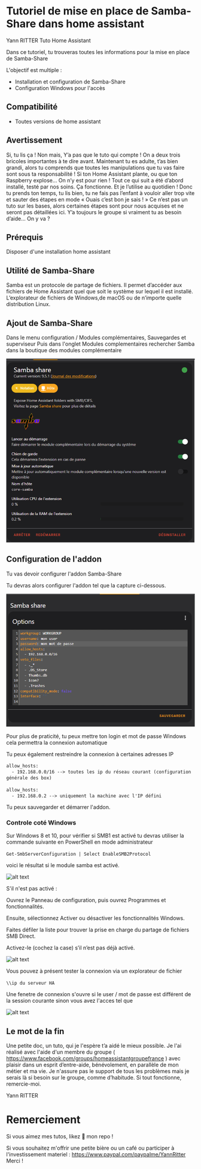 # Tutoriel de mise en place de Samba-Share dans home assistant
Yann RITTER  Tuto Home Assistant 

Dans ce tutoriel, tu trouveras toutes les informations pour la mise en place de Samba-Share

L'objectif est multiple : 
- Installation et configuration de Samba-Share
- Configuration Windows pour l'accès




## Compatibilité
- Toutes versions de home assistant



## Avertissement 

Si, tu lis ça ! Non mais, Y’a pas que le tuto qui compte ! On a deux trois bricoles importantes à te dire avant.
Maintenant tu es adulte, t’as bien grandi, alors tu comprends que toutes les manipulations que tu vas faire sont sous ta responsabilité !
Si ton Home Assistant plante, ou que ton Raspberry explose… On n’y est pour rien !
Tout ce qui suit a été d’abord installé, testé par nos soins. Ça fonctionne. Et je l’utilise au quotidien !
Donc tu prends ton temps, tu lis bien, tu ne fais pas l’enfant à vouloir aller trop vite et sauter des étapes en mode « Ouais c’est bon je sais ! »
Ce n’est pas un tuto sur les bases, alors certaines étapes sont pour nous acquises et ne seront pas détaillées ici. Y’a toujours le groupe si vraiment tu as besoin d’aide…
On y va ?


## Prérequis

Disposer d'une installation home assistant

## Utilité de Samba-Share

Samba est un protocole de partage de fichiers.
Il permet d’accéder aux fichiers de Home Assistant quel que soit le système sur lequel il est installé.
L’explorateur de fichiers de Windows,de macOS ou de n’importe quelle distribution Linux.


## Ajout de Samba-Share
Dans le menu configuration / Modules complémentaires, Sauvegardes et superviseur
Puis dans l'onglet Modules complementaires rechercher Samba dans la boutique des modules complémentaire

![alt text](https://github.com/ryann72/Home-assistant-tutoriel/blob/main/Samba-Share/Images/module1.png)


## Configuration de l'addon

Tu vas devoir configurer l'addon Samba-Share

Tu devras alors configurer l'addon tel que la capture ci-dessous.

![alt text](https://github.com/ryann72/Home-assistant-tutoriel/blob/main/Samba-Share/Images/module2.PNG)

Pour plus de praticité, tu peux mettre ton login et mot de passe Windows cela permettra la connexion automatique

Tu peux également restreindre la connexion à certaines adresses IP

```
allow_hosts:
  - 192.168.0.0/16 --> toutes les ip du réseau courant (configuration générale des box)
  
allow_hosts:
  - 192.168.0.2 --> uniquement la machine avec l'IP défini
```

Tu peux sauvegarder et démarrer l'addon.


### Controle coté Windows 

Sur Windows 8 et 10, pour vérifier si SMB1 est activé tu devras utiliser la commande suivante en PowerShell en mode administrateur

```Get-SmbServerConfiguration | Select EnableSMB2Protocol```

voici le résultat si le module samba est activé.

![alt text](https://github.com/ryann72/Home-assistant-tutoriel/blob/main/Samba-Share/Images/powershell1.PNG)

S'il n'est pas activé : 

Ouvrez le Panneau de configuration, puis ouvrez Programmes et fonctionnalités. 

Ensuite, sélectionnez Activer ou désactiver les fonctionnalités Windows. 

Faites défiler la liste pour trouver la prise en charge du partage de fichiers SMB Direct.

Activez-le (cochez la case) s’il n’est pas déjà activé.

![alt text](https://github.com/ryann72/Home-assistant-tutoriel/blob/main/Samba-Share/Images/windows1.PNG)


Vous pouvez à présent tester la connexion via un explorateur de fichier
 
 ```\\ip du serveur HA```

Une fenetre de connexion s'ouvre si le user / mot de passe est différent de la session courante
sinon vous avez l'acces tel que 

![alt text](https://github.com/ryann72/Home-assistant-tutoriel/blob/main/Samba-Share/Images/windows2.PNG)


## Le mot de la fin
Une petite doc, un tuto, qui je l'espère t’a aidé le mieux possible.
Je l'ai réalisé avec l'aide d'un membre du groupe ( https://www.facebook.com/groups/homeassistantgroupefrance ) avec plaisir dans un esprit d’entre-aide, bénévolement, en parallèle de mon métier et ma vie.
Je n'assure pas le support de tous les problèmes mais je serais là si besoin sur le groupe, comme d’habitude.
Si tout fonctionne, remercie-moi.

Yann RITTER

# Remerciement 
Si vous aimez mes tutos, likez 🌟 mon repo !

Si vous souhaitez m'offrir une petite bière ou un café ou participer à l'investissement materiel :  https://www.paypal.com/paypalme/YannRitter  Merci !
